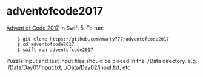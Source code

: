 # adventofcode2017
[Advent of Code 2017](https://adventofcode.com/2017) in Swift 5.
To run:

		$ git clone https://github.com/marty777/adventofcode2017
		$ cd adventofcode2017
		$ swift run adventofcode2017
		
Puzzle input and test input files should be placed in the ./Data directory. e.g. ./Data/Day01/input.txt, ./Data/Day02/input.txt, etc.